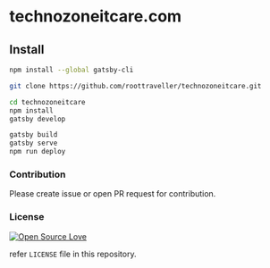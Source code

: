 # technozoneitcare.com

## Install


```sh
npm install --global gatsby-cli

git clone https://github.com/roottraveller/technozoneitcare.git

cd technozoneitcare
npm install
gatsby develop

gatsby build 
gatsby serve
npm run deploy   
```



### Contribution

Please create issue or open PR request for contribution.

### License

[![Open Source Love](https://badges.frapsoft.com/os/mit/mit.svg?v=102)](LICENSE)

refer `LICENSE` file in this repository.
